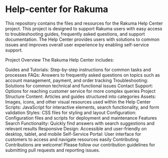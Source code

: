 # Help-center for Rakuma
This repository contains the files and resources for the Rakuma Help Center project. This project is designed to support Rakuma users with easy access to troubleshooting guides, frequently asked questions, and support documentation. The Help Center provides users with solutions to common issues and improves overall user experience by enabling self-service support.

Project Overview
The Rakuma Help Center includes:

Guides and Tutorials: Step-by-step instructions for common tasks and processes
FAQs: Answers to frequently asked questions on topics such as account management, payment, and order tracking
Troubleshooting: Solutions for common technical and functional issues
Contact Support: Options for reaching customer service for more complex queries
Project Structure
Content: Articles and guides structured into categories
Assets: Images, icons, and other visual resources used within the Help Center
Scripts: JavaScript for interactive elements, search functionality, and form validation
Styles: CSS files for styling and layout
Configuration: Configuration files and scripts for deployment and maintenance
Features
Search Functionality: Quickly find answers with search suggestions and relevant results
Responsive Design: Accessible and user-friendly on desktop, tablet, and mobile
Self-Service Portal: User interface for customers to access and navigate resources easily
Contributing
Contributions are welcome! Please follow our contribution guidelines for submitting pull requests and reporting issues.
